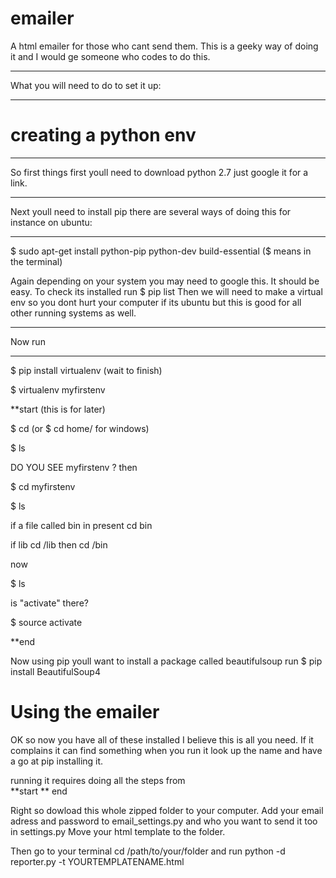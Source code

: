 emailer
=======

A html emailer for those who cant send them. This is a geeky way of doing it and I would ge someone who codes to do this.
*****************
What you will need to do to set it up:
*****************

creating a python env
============
******
So first things first youll need to download python 2.7 just google it for a link.
*****
Next youll need to install pip there are several ways of doing this for instance on ubuntu:
******
$ sudo apt-get install python-pip python-dev build-essential              ($ means in the terminal)

Again depending on your system you may need to google this. It should be easy. To check its installed run $ pip list Then we will need to make a virtual env so you dont hurt your computer if its ubuntu but this is good for all other running systems as well.
*******
Now run
********

$ pip install virtualenv (wait to finish)  

$ virtualenv myfirstenv  


**start  (this is for later)

$ cd (or $ cd home/ for windows)  

$ ls  
  
  

DO YOU SEE  myfirstenv ?  then   


$ cd myfirstenv  

$ ls  


if a file called bin in present cd bin  

if lib cd /lib then cd /bin  

now  


$ ls  


is "activate" there?  


$ source activate  

**end


Now using pip youll want to install a package called beautifulsoup run $ pip install BeautifulSoup4


Using the emailer
===========
OK so now you have all of these installed I believe this is all you need. If it complains it can find something when you run it look up the name and have a go at pip installing it.  

running it requires doing all the steps from   
**start
** end

Right so dowload this whole zipped folder to your computer. Add your email adress and password to email_settings.py and who you want to send it too in settings.py Move your html template to the folder.  


Then go to your terminal cd /path/to/your/folder and run python -d reporter.py -t YOURTEMPLATENAME.html  

